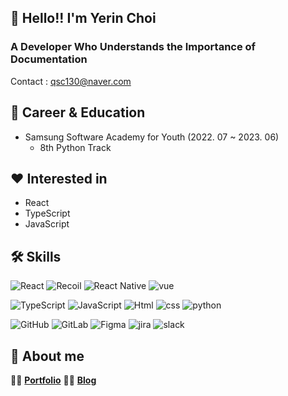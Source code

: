 ## 🤗 Hello!! I'm Yerin Choi

### A Developer Who Understands the Importance of Documentation </br>
Contact : qsc130@naver.com

## 📝 Career & Education

- Samsung Software Academy for Youth (2022. 07 ~ 2023. 06)
  - 8th Python Track

## ❤️ Interested in

- React
- TypeScript
- JavaScript

## 🛠️ Skills

![React](https://img.shields.io/badge/React-61DAFB?logo=React&logoColor=black) ![Recoil](https://img.shields.io/badge/Recoil-764ABC?logo=Recoil&logoColor=black) ![React Native](https://img.shields.io/badge/React Native-61DAFB?logo=React =black) ![vue](https://img.shields.io/badge/Vue.js-4FC08D?&logo=vue.js&logoColor=black)

![TypeScript](https://img.shields.io/badge/TypeScript-3178C6?logo=TypeScript&logoColor=black) ![JavaScript](https://img.shields.io/badge/JavaScript-F7DF1E?logo=JavaScript&logoColor=black) ![Html](https://img.shields.io/badge/HTML5-E34F26?&logo=HTML5&logoColor=black) ![css](https://img.shields.io/badge/CSS3-1572B6?&logo=CSS3&logoColor=black) ![python](https://img.shields.io/badge/Python-3776AB?&logo=python&logoColor=black)

![GitHub](https://img.shields.io/badge/GitHub-181717?logo=github) ![GitLab](https://img.shields.io/badge/GitLab-FC6D26?logo=gitlab) ![Figma](https://img.shields.io/badge/Figma-F24E1E?logo=figma&logoColor=white) ![jira](https://img.shields.io/badge/Jira-0052CC?logo=jira&logoColor=white)
![slack](https://img.shields.io/badge/Slack-4A154B?logo=slack&logoColor=white)

## 👀 About me

💁‍♀️ [**Portfolio**](https://indecisive-finch-b3c.notion.site/ed3353a560b14501a379ade23bd7e48a)
👩‍💻 [**Blog**](https://velog.io/@yeguu037)
